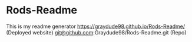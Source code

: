 # Rods-Readme
This is my readme generator
https://graydude98.github.io/Rods-Readme/ (Deployed website)
git@github.com:Graydude98/Rods-Readme.git (Repo)
